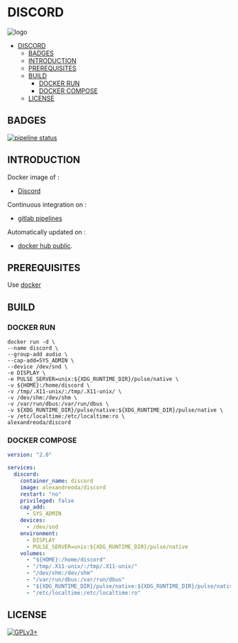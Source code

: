 # DISCORD

![logo](https://assets.gitlab-static.net/uploads/-/system/project/avatar/12904441/discord.png)

- [DISCORD](#discord)
  - [BADGES](#badges)
  - [INTRODUCTION](#introduction)
  - [PREREQUISITES](#prerequisites)
  - [BUILD](#build)
    - [DOCKER RUN](#docker-run)
    - [DOCKER COMPOSE](#docker-compose)
  - [LICENSE](#license)

## BADGES

[![pipeline status](https://gitlab.com/oda-alexandre/discord/badges/master/pipeline.svg)](https://gitlab.com/oda-alexandre/discord/commits/master)

## INTRODUCTION

Docker image of :

- [Discord](https://discordapp.com/)

Continuous integration on :

- [gitlab pipelines](https://gitlab.com/oda-alexandre/discord/pipelines)

Automatically updated on :

- [docker hub public](https://hub.docker.com/r/alexandreoda/discord/).

## PREREQUISITES

Use [docker](https://www.docker.com)

## BUILD

### DOCKER RUN

```\
docker run -d \
--name discord \
--group-add audio \
--cap-add=SYS_ADMIN \
--device /dev/snd \
-e DISPLAY \
-e PULSE_SERVER=unix:${XDG_RUNTIME_DIR}/pulse/native \
-v ${HOME}:/home/discord \
-v /tmp/.X11-unix/:/tmp/.X11-unix/ \
-v /dev/shm:/dev/shm \
-v /var/run/dbus:/var/run/dbus \
-v ${XDG_RUNTIME_DIR}/pulse/native:${XDG_RUNTIME_DIR}/pulse/native \
-v /etc/localtime:/etc/localtime:ro \
alexandreoda/discord
```

### DOCKER COMPOSE

```yml
version: "2.0"

services:
  discord:
    container_name: discord
    image: alexandreoda/discord
    restart: "no"
    privileged: false
    cap_add:
      - SYS_ADMIN
    devices:
      - /dev/snd
    environment:
      - DISPLAY
      - PULSE_SERVER=unix:${XDG_RUNTIME_DIR}/pulse/native
    volumes:
      - "${HOME}:/home/discord"
      - "/tmp/.X11-unix/:/tmp/.X11-unix/"
      - "/dev/shm:/dev/shm"
      - "/var/run/dbus:/var/run/dbus"
      - "${XDG_RUNTIME_DIR}/pulse/native:${XDG_RUNTIME_DIR}/pulse/native"
      - "/etc/localtime:/etc/localtime:ro"
```

## LICENSE

[![GPLv3+](http://gplv3.fsf.org/gplv3-127x51.png)](https://gitlab.com/oda-alexandre/discord/blob/master/LICENSE)
